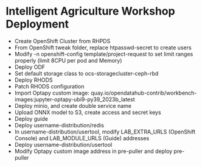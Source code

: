 # Intelligent Agriculture Workshop Deployment

- Create OpenShift Cluster from RHPDS
- From OpenShift tweak folder, replace htpasswd-secret to create users
- Modify -n openshift-config template/project-request to set limit ranges properly (limit 8CPU  per pod and Memory)
- Deploy ODF
- Set default storage class to ocs-storagecluster-ceph-rbd
- Deploy RHODS
- Patch RHODS configuration
- Import Optapy custom image: quay.io/opendatahub-contrib/workbench-images:jupyter-optapy-ubi9-py39_2023b_latest
- Deploy minio, and create double service name
- Upload ONNX model to S3, create access and secret keys
- Deploy guide
- Deploy username-distribution/redis
- In username-distribution/usertool, modify LAB_EXTRA_URLS (OpenShift Console) and LAB_MODULE_URLS (Guide) addresses
- Deploy username-distribution/usertool
- Modify Optapy custom image address in pre-puller and deploy pre-puller
